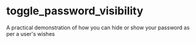 # toggle_password_visibility
A practical demonstration of how you can hide or show your password as per a user's wishes
